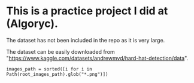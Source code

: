 # This is a practice project I did at (Algoryc).

The dataset has not been included in the repo as it is very large. 

The dataset can be easily downloaded from "https://www.kaggle.com/datasets/andrewmvd/hard-hat-detection/data".

``` 
images_path = sorted([i for i in Path(root_images_path).glob("*.png")])
```

